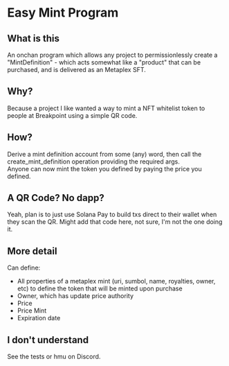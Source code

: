 # Easy Mint Program

## What is this

An onchan program which allows any project to permissionlessly create a "MintDefinition" - which acts somewhat like a "product" 
that can be purchased, and is delivered as an Metaplex SFT.

## Why?

Because a project I like wanted a way to mint a NFT whitelist token to people at Breakpoint using a simple QR code.

## How?

Derive a mint definition account from some (any) word, then call the create_mint_definition operation providing the required args.  
Anyone can now mint the token you defined by paying the price you defined.  

## A QR Code? No dapp?

Yeah, plan is to just use Solana Pay to build txs direct to their wallet when they scan the QR. Might add that code here, 
not sure, I'm not the one doing it.

## More detail

Can define:
- All properties of a metaplex mint (uri, sumbol, name, royalties, owner, etc) to define the token that will be minted upon purchase
- Owner, which has update price authority
- Price
- Price Mint
- Expiration date

## I don't understand

See the tests or hmu on Discord.
